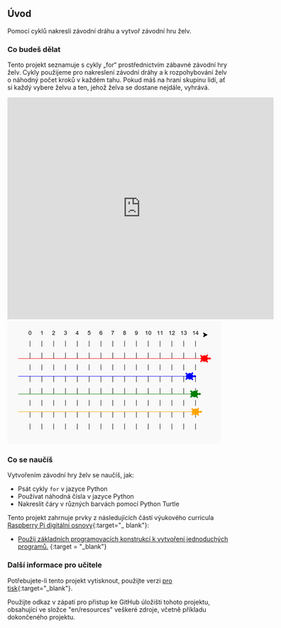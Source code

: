 ## Úvod

Pomocí cyklů nakresli závodní dráhu a vytvoř závodní hru želv.

### Co budeš dělat

Tento projekt seznamuje s cykly „for“ prostřednictvím zábavné závodní hry želv. Cykly použijeme pro nakreslení závodní dráhy a k rozpohybování želv o náhodný počet kroků v každém tahu. Pokud máš na hraní skupinu lidí, ať si každý vybere želvu a ten, jehož želva se dostane nejdále, vyhrává.

<div class="trinket">
  <iframe src="https://trinket.io/embed/python/9339862606?outputOnly=true&start=result" width="600" height="500" frameborder="0" marginwidth="0" marginheight="0" allowfullscreen>
  </iframe>
  <img src="images/race-finished.png">
</div>

### Co se naučíš

Vytvořením závodní hry želv se naučíš, jak:

+ Psát cykly `for` v jazyce Python
+ Používat náhodná čísla v jazyce Python
+ Nakreslit čáry v různých barvách pomocí Python Turtle

Tento projekt zahrnuje prvky z následujících částí výukového curricula [Raspberry Pi digitální osnovy](http://rpf.io/curriculum){:target="_ blank"}:

+ [Použij základních programovacích konstrukcí k vytvoření jednoduchých programů.](https://www.raspberrypi.org/curriculum/programming/creator/) {:target = "_blank"}

### Další informace pro učitele

Potřebujete-li tento projekt vytisknout, použijte verzi [pro tisk](https://projects.raspberrypi.org/en/projects/turtle-race/print){:target="_blank"}.

Použijte odkaz v zápatí pro přístup ke GitHub úložišti tohoto projektu, obsahující ve složce "en/resources" veškeré zdroje, včetně příkladu dokončeného projektu.